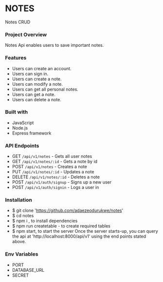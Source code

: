# NOTES
Notes CRUD

### Project Overview
Notes Api enables users to save important notes.

### Features
- Users can create an account.
- Users can sign in.
- Users can create a note.
- Users can modify a note.
- Users can get all personal notes.
- Users can get a note.
- Users can delete a note.

### Built with
- JavaScript
- Node.js
- Express framework

### API Endpoints
- GET `/api/v1/notes` - Gets all user notes
- GET `/api/v1/notes/:id` - Gets a note by id
- POST `/api/v1/notes` - Creates a note
- PUT `/api/v1/notes/:id` - Updates a note
- DELETE `/api/v1/notes/:id` - Deletes a note
- POST `/api/v1/auth/signup` - Signs up a new user
- POST `/api/v1/auth/signin` - Logs a user in

### Installation
- $ git clone 'https://github.com/adaezeodurukwe/notes'
- $ cd notes
- $ npm i , to install dependencies
- $ npm run createtable - to create required tables
- $ npm start, to start the server Once the server starts-up, you can query the api at 'http://localhost:8000/api/v1' using the end points stated above.

### Env Variables
- PORT 
- DATABASE_URL
- SECRET
